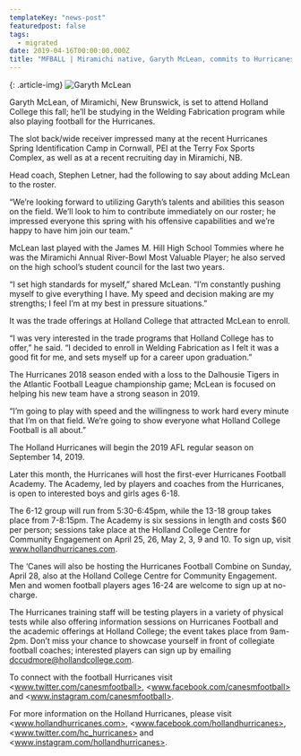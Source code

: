 ```yaml
---
templateKey: "news-post"
featuredpost: false
tags:
  - migrated
date: 2019-04-16T00:00:00.000Z
title: "MFBALL | Miramichi native, Garyth McLean, commits to Hurricanes for 2019"
---
```


{: .article-img}
![Garyth McLean](/img/posts/garyth-mclean.jpg)

Garyth McLean, of Miramichi, New Brunswick, is set to attend Holland College this fall; he’ll be studying in the Welding Fabrication program while also playing football for the Hurricanes.

The slot back/wide receiver impressed many at the recent Hurricanes Spring Identification Camp in Cornwall, PEI at the Terry Fox Sports Complex, as well as at a recent recruiting day in Miramichi, NB.

Head coach, Stephen Letner, had the following to say about adding McLean to the roster.

“We’re looking forward to utilizing Garyth’s talents and abilities this season on the field. We’ll look to him to contribute immediately on our roster; he impressed everyone this spring with his offensive capabilities and we’re happy to have him join our team.”

McLean last played with the James M. Hill High School Tommies where he was the Miramichi Annual River-Bowl Most Valuable Player; he also served on the high school’s student council for the last two years.

“I set high standards for myself,” shared McLean.  “I’m constantly pushing myself to give everything I have.  My speed and decision making are my strengths; I feel I’m at my best in pressure situations.”

It was the trade offerings at Holland College that attracted McLean to enroll.

“I was very interested in the trade programs that Holland College has to offer,” he said.  “I decided to enroll in Welding Fabrication as I felt it was a good fit for me, and sets myself up for a career upon graduation.”

The Hurricanes 2018 season ended with a loss to the Dalhousie Tigers in the Atlantic Football League championship game; McLean is focused on helping his new team have a strong season in 2019.

“I’m going to play with speed and the willingness to work hard every minute that I’m on that field.  We’re going to show everyone what Holland College Football is all about.”

The Holland Hurricanes will begin the 2019 AFL regular season on September 14, 2019.

Later this month, the Hurricanes will host the first-ever Hurricanes Football Academy.  The Academy, led by players and coaches from the Hurricanes, is open to interested boys and girls ages 6-18.

The 6-12 group will run from 5:30-6:45pm, while the 13-18 group takes place from 7-8:15pm.  The Academy is six sessions in length and costs $60 per person; sessions take place at the Holland College Centre for Community Engagement on April 25, 26, May 2, 3, 9 and 10.  To sign up, visit www.hollandhurricanes.com.

The ‘Canes will also be hosting the Hurricanes Football Combine on Sunday, April 28, also at the Holland College Centre for Community Engagement.  Men and women football players ages 16-24 are welcome to sign up at no-charge.

The Hurricanes training staff will be testing players in a variety of physical tests while also offering information sessions on Hurricanes Football and the academic offerings at Holland College; the event takes place from 9am-2pm.  Don’t miss your chance to showcase yourself in front of collegiate football coaches; interested players can sign up by emailing dccudmore@hollandcollege.com.

To connect with the football Hurricanes visit <www.twitter.com/canesmfootball>, <www.facebook.com/canesmfootball> and <www.instagram.com/canesmfootball>.

For more information on the Holland Hurricanes, please visit <www.hollandhurricanes.com>, <www.facebook.com/hollandhurricanes>, <www.twitter.com/hc_hurricanes> and <www.instagram.com/hollandhurricanes>.

